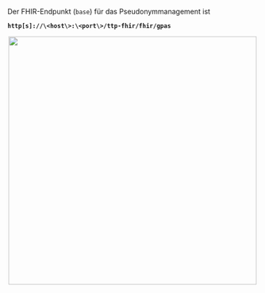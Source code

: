 Der FHIR-Endpunkt (```base```) für das Pseudonymmanagement ist

<strong>```http[s]://\<host\>:\<port\>/ttp-fhir/fhir/gpas```</strong>

<p align="center">
  <img width="500" src="assets/images/fhirgw-gpas.png">
</p>
